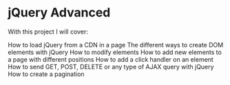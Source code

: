 # jQuery Advanced

With this project I will cover:

How to load jQuery from a CDN in a page
The different ways to create DOM elements with jQuery
How to modify elements
How to add new elements to a page with different positions
How to add a click handler on an element
How to send GET, POST, DELETE or any type of AJAX query with jQuery
How to create a pagination